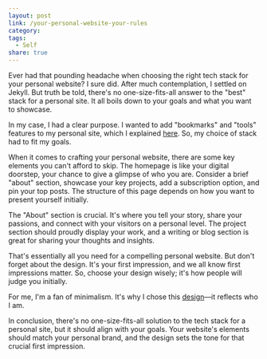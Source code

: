 ```yaml
---
layout: post
link: /your-personal-website-your-rules
category: 
tags:
  - Self
share: true
---
```

Ever had that pounding headache when choosing the right tech stack for your personal website? I sure did. After much contemplation, I settled on Jekyll. But truth be told, there's no one-size-fits-all answer to the "best" stack for a personal site. It all boils down to your goals and what you want to showcase.

In my case, I had a clear purpose. I wanted to add "bookmarks" and "tools" features to my personal site, which I explained [here](/breaking-the-cliche-of-your-personal-website). So, my choice of stack had to fit my goals.

When it comes to crafting your personal website, there are some key elements you can't afford to skip. The homepage is like your digital doorstep, your chance to give a glimpse of who you are. Consider a brief "about" section, showcase your key projects, add a subscription option, and pin your top posts. The structure of this page depends on how you want to present yourself initially.

The "About" section is crucial. It's where you tell your story, share your passions, and connect with your visitors on a personal level. The project section should proudly display your work, and a writing or blog section is great for sharing your thoughts and insights.

That's essentially all you need for a compelling personal website. But don't forget about the design. It's your first impression, and we all know first impressions matter. So, choose your design wisely; it's how people will judge you initially.

For me, I'm a fan of minimalism. It's why I chose this [design](https://github.com/b2a3e8/jekyll-theme-console)—it reflects who I am.

In conclusion, there's no one-size-fits-all solution to the tech stack for a personal site, but it should align with your goals. Your website's elements should match your personal brand, and the design sets the tone for that crucial first impression.